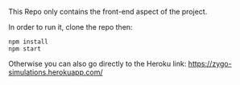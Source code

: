 This Repo only contains the front-end aspect of the project.

In order to run it, clone the repo then:

```
npm install
npm start
```

Otherwise you can also go directly to the Heroku link: https://zygo-simulations.herokuapp.com/
